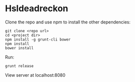 Hsldeadreckon
=============

Clone the repo and use npm to install the other dependencies:

```
git clone <repo url>
cd <project dir>
npm install -g grunt-cli bower
npm install
bower install
```

Run:
```
grunt release
```

View server at localhost:8080
